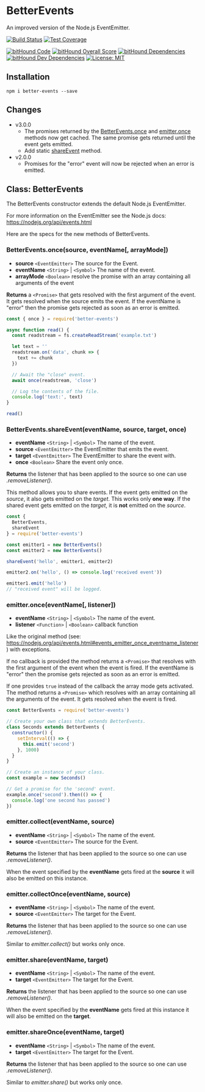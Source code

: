 # BetterEvents
An improved version of the Node.js EventEmitter.

[![Build Status](https://travis-ci.org/robojones/better-events.svg?branch=master)](https://travis-ci.org/robojones/better-events)
[![Test Coverage](https://codeclimate.com/github/robojones/better-events/badges/coverage.svg)](https://codeclimate.com/github/robojones/better-events/coverage)

[![bitHound Code](https://www.bithound.io/github/robojones/better-events/badges/code.svg)](https://www.bithound.io/github/robojones/better-events)
[![bitHound Overall Score](https://www.bithound.io/github/robojones/better-events/badges/score.svg)](https://www.bithound.io/github/robojones/better-events)
[![bitHound Dependencies](https://www.bithound.io/github/robojones/better-events/badges/dependencies.svg)](https://www.bithound.io/github/robojones/better-events/master/dependencies/npm)
[![bitHound Dev Dependencies](https://www.bithound.io/github/robojones/better-events/badges/devDependencies.svg)](https://www.bithound.io/github/robojones/better-events/master/dependencies/npm)
[![License: MIT](https://img.shields.io/badge/License-MIT-yellow.svg)](https://opensource.org/licenses/MIT)

## Installation

```
npm i better-events --save
```

## Changes

- v3.0.0
  - The promises returned by the [BetterEvents.once](#bettereventsoncesource-eventname-arraymode) and [emitter.once](#emitteronceeventname-listener) methods now get cached. The same promise gets returned until the event gets emitted.
  - Add static [shareEvent](#bettereventsshareeventeventname-source-target-once) method.
- v2.0.0
  - Promises for the "error" event will now be rejected when an error is emitted.

## Class: BetterEvents

The BetterEvents constructor extends the default Node.js EventEmitter.

For more information on the EventEmitter see the Node.js docs:
https://nodejs.org/api/events.html

Here are the specs for the new methods of BetterEvents.

### BetterEvents.once(source, eventName[, arrayMode])

- __source__ `<EventEmitter>` The source for the Event.
- __eventName__ `<String>` | `<Symbol>` The name of the event.
- __arrayMode__ `<Boolean>` resolve the promise with an array containing all arguments of the event

__Returns__ a `<Promise>` that gets resolved with the first argument of the event.
It gets resolved when the source emits the event.
If the eventName is "error" then the promise gets rejected as soon as an error is emitted.

```javascript
const { once } = require('better-events')

async function read() {
  const readstream = fs.createReadStream('example.txt')

  let text = ''
  readstream.on('data', chunk => {
    text += chunk
  })

  // Await the "close" event.
  await once(readstream, 'close')

  // Log the contents of the file.
  console.log('text:', text)
}

read()
```

### BetterEvents.shareEvent(eventName, source, target, once)

- __eventName__ `<String>` | `<Symbol>` The name of the event.
- __source__ `<EventEmitter>` the EventEmitter that emits the event.
- __target__ `<EventEmitter>` The EventEmitter to share the event with.
- __once__ `<Boolean>` Share the event only once.

__Returns__ the listener that has been applied to the source so one can use _.removeListener()_.

This method allows you to share events. If the event gets emitted on the _source_, it also gets emitted on the _target_. This works only __one way__. If the shared event gets emitted on the _target_, it is __not__ emitted on the _source_.

```javascript
const {
  BetterEvents,
  shareEvent
} = require('better-events')

const emitter1 = new BetterEvents()
const emitter2 = new BetterEvents()

shareEvent('hello', emitter1, emitter2)

emitter2.on('hello', () => console.log('received event'))

emitter1.emit('hello')
// "received event" will be logged.
```

### emitter.once(eventName[, listener])

- __eventName__ `<String>` | `<Symbol>` The name of the event.
- __listener__ `<Function>` | `<Boolean>` callback function

Like the original method (see: https://nodejs.org/api/events.html#events_emitter_once_eventname_listener) with exceptions.

If no callback is provided the method returns a `<Promise>` that resolves with the first argument of the event when the event is fired.
If the eventName is "error" then the promise gets rejected as soon as an error is emitted.

If one provides `true` instead of the callback the array mode gets activated.
The method returns a `<Promise>` which resolves with an array containing all the arguments of the event.
It gets resolved when the event is fired.

```javascript
const BetterEvents = require('better-events')

// Create your own class that extends BetterEvents.
class Seconds extends BetterEvents {
  constructor() {
    setInterval(() => {
      this.emit('second')
    }, 1000)
  }
}

// Create an instance of your class.
const example = new Seconds()

// Get a promise for the 'second' event.
example.once('second').then(() => {
  console.log('one second has passed')
})
```

### emitter.collect(eventName, source)

- __eventName__ `<String>` | `<Symbol>` The name of the event.
- __source__ `<EventEmitter>` The source for the Event.

__Returns__ the listener that has been applied to the source so one can use _.removeListener()_.

When the event specified by the __eventName__ gets fired at the __source__ it will also be emitted on this instance.

### emitter.collectOnce(eventName, source)

- __eventName__ `<String>` | `<Symbol>` The name of the event.
- __source__ `<EventEmitter>` The target for the Event.

__Returns__ the listener that has been applied to the source so one can use _.removeListener()_.

Similar to _emitter.collect()_ but works only once.

### emitter.share(eventName, target)

- __eventName__ `<String>` | `<Symbol>` The name of the event.
- __target__ `<EventEmitter>` The target for the Event.

__Returns__ the listener that has been applied to the source so one can use _.removeListener()_.

When the event specified by the __eventName__ gets fired at this instance it will also be emitted on the __target__.

### emitter.shareOnce(eventName, target)

- __eventName__ `<String>` | `<Symbol>` The name of the event.
- __target__ `<EventEmitter>` The target for the Event.

__Returns__ the listener that has been applied to the source so one can use _.removeListener()_.

Similar to _emitter.share()_ but works only once.
